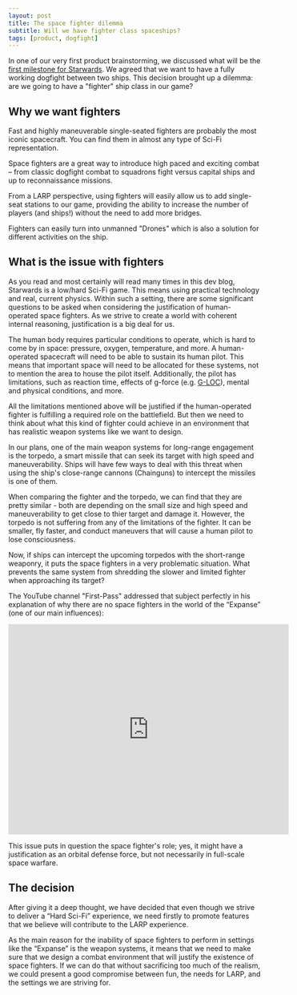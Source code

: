 ```yaml
---
layout: post
title: The space fighter dilemma
subtitle: Will we have fighter class spaceships?
tags: [product, dogfight]
---
```

In one of our very first product brainstorming, we discussed what will be the [first milestone for Starwards](/_posts/2021-02-13-dogfight-first-milestone/). We agreed that we want to have a fully working dogfight between two ships.
This decision brought up a dilemma: are we going to have a "fighter" ship class in our game? 

## Why we want fighters 
 Fast and highly maneuverable single-seated fighters are probably the most iconic spacecraft. You can find them in almost any type of Sci-Fi representation. 

 Space fighters are a great way to introduce high paced and exciting combat – from classic dogfight combat to squadrons fight versus capital ships and up to reconnaissance missions. 

 From a LARP perspective, using fighters will easily allow us to add single-seat stations to our game, providing the ability to increase the number of players (and ships!) without the need to add more bridges. 
 
 Fighters can easily turn into unmanned "Drones" which is also a solution for different activities on the ship. 

## What is the issue with fighters

As you read and most certainly will read many times in this dev blog, Starwards is a low/hard Sci-Fi game. This means using practical technology and real, current physics. Within such a setting, there are some significant questions to be asked when considering the justification of human-operated space fighters. As we strive to create a world with coherent internal reasoning, justification is a big deal for us. 

The human body requires particular conditions to operate, which is hard to come by in space: pressure, oxygen, temperature, and more. A human-operated spacecraft will need to be able to sustain its human pilot. This means that important space will need to be allocated for these systems, not to mention the area to house the pilot itself. Additionally, the pilot has limitations, such as reaction time, effects of g-force (e.g. [G-LOC](https://www.youtube.com/watch?v=lK8U8RZyzsM)), mental and physical conditions, and more. 

All the limitations mentioned above will be justified if the human-operated fighter is fulfilling a required role on the battlefield. But then we need to think about what this kind of fighter could achieve in an environment that has realistic weapon systems like we want to design.

In our plans, one of the main weapon systems for long-range engagement is the torpedo, a smart missile that can seek its target with high speed and maneuverability. Ships will have few ways to deal with this threat when using the ship's close-range cannons (Chainguns) to intercept the missiles is one of them. 

When comparing the fighter and the torpedo, we can find that they are pretty similar - both are depending on the small size and high speed and maneuverability to get close to thier target and damage it. However, the torpedo is not suffering from any of the limitations of the fighter. It can be smaller, fly faster, and conduct maneuvers that will cause a human pilot to lose consciousness.

Now, if ships can intercept the upcoming torpedos with the short-range weaponry, it puts the space fighters in a very problematic situation. What prevents the same system from shredding the slower and limited fighter when approaching its target? 

The YouTube channel "First-Pass" addressed that subject perfectly in his explanation of why there are no space fighters in the world of the “Expanse” (one of our main influences):

<iframe width="560" height="420" src="https://www.youtube-nocookie.com/embed/t7_MIps_cAM" frameborder="0" allowfullscreen></iframe>

This issue puts in question the space fighter's role; yes, it might have a justification as an orbital defense force, but not necessarily in full-scale space warfare.

## The decision
After giving it a deep thought, we have decided that even though we strive to deliver a “Hard Sci-Fi” experience, we need firstly to promote features that we believe will contribute to the LARP experience.

As the main reason for the inability of space fighters to perform in settings like the “Expanse” is the weapon systems, it means that we need to make sure that we design a combat environment that will justify the existence of space fighters. If we can do that without sacrificing too much of the realism, we could present a good compromise between fun, the needs for LARP, and the settings we are striving for.  

